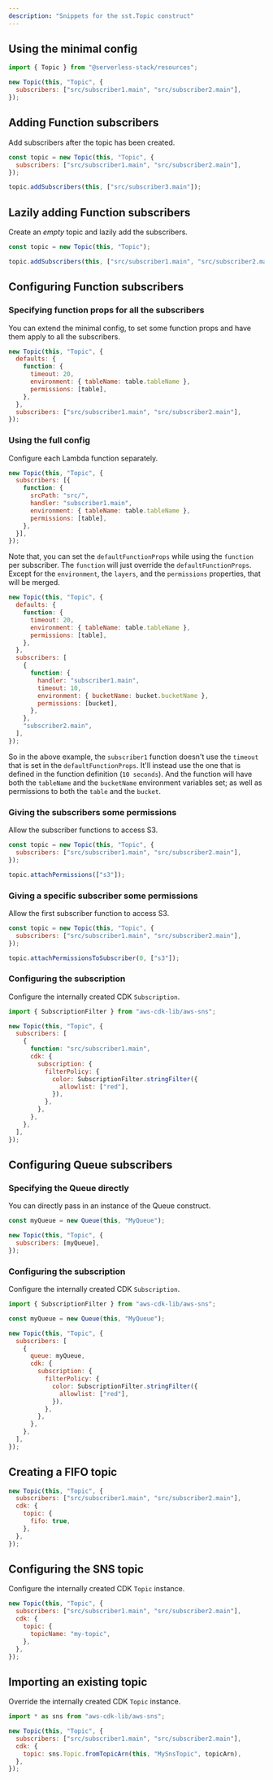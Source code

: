 ```yaml
---
description: "Snippets for the sst.Topic construct"
---
```


## Using the minimal config

```js
import { Topic } from "@serverless-stack/resources";

new Topic(this, "Topic", {
  subscribers: ["src/subscriber1.main", "src/subscriber2.main"],
});
```

## Adding Function subscribers

Add subscribers after the topic has been created.

```js {5}
const topic = new Topic(this, "Topic", {
  subscribers: ["src/subscriber1.main", "src/subscriber2.main"],
});

topic.addSubscribers(this, ["src/subscriber3.main"]);
```

## Lazily adding Function subscribers

Create an _empty_ topic and lazily add the subscribers.

```js {3}
const topic = new Topic(this, "Topic");

topic.addSubscribers(this, ["src/subscriber1.main", "src/subscriber2.main"]);
```

## Configuring Function subscribers

### Specifying function props for all the subscribers

You can extend the minimal config, to set some function props and have them apply to all the subscribers.

```js {2-6}
new Topic(this, "Topic", {
  defaults: {
    function: {
      timeout: 20,
      environment: { tableName: table.tableName },
      permissions: [table],
    },
  },
  subscribers: ["src/subscriber1.main", "src/subscriber2.main"],
});
```

### Using the full config

Configure each Lambda function separately.

```js
new Topic(this, "Topic", {
  subscribers: [{
    function: {
      srcPath: "src/",
      handler: "subscriber1.main",
      environment: { tableName: table.tableName },
      permissions: [table],
    },
  }],
});
```

Note that, you can set the `defaultFunctionProps` while using the `function` per subscriber. The `function` will just override the `defaultFunctionProps`. Except for the `environment`, the `layers`, and the `permissions` properties, that will be merged.

```js
new Topic(this, "Topic", {
  defaults: {
    function: {
      timeout: 20,
      environment: { tableName: table.tableName },
      permissions: [table],
    },
  },
  subscribers: [
    {
      function: {
        handler: "subscriber1.main",
        timeout: 10,
        environment: { bucketName: bucket.bucketName },
        permissions: [bucket],
      },
    },
    "subscriber2.main",
  ],
});
```

So in the above example, the `subscriber1` function doesn't use the `timeout` that is set in the `defaultFunctionProps`. It'll instead use the one that is defined in the function definition (`10 seconds`). And the function will have both the `tableName` and the `bucketName` environment variables set; as well as permissions to both the `table` and the `bucket`.

### Giving the subscribers some permissions

Allow the subscriber functions to access S3.

```js {5}
const topic = new Topic(this, "Topic", {
  subscribers: ["src/subscriber1.main", "src/subscriber2.main"],
});

topic.attachPermissions(["s3"]);
```

### Giving a specific subscriber some permissions

Allow the first subscriber function to access S3.

```js {5}
const topic = new Topic(this, "Topic", {
  subscribers: ["src/subscriber1.main", "src/subscriber2.main"],
});

topic.attachPermissionsToSubscriber(0, ["s3"]);
```

### Configuring the subscription

Configure the internally created CDK `Subscription`.

```js {8-14}
import { SubscriptionFilter } from "aws-cdk-lib/aws-sns";

new Topic(this, "Topic", {
  subscribers: [
    {
      function: "src/subscriber1.main",
      cdk: {
        subscription: {
          filterPolicy: {
            color: SubscriptionFilter.stringFilter({
              allowlist: ["red"],
            }),
          },
        },
      },
    },
  ],
});
```

## Configuring Queue subscribers

### Specifying the Queue directly

You can directly pass in an instance of the Queue construct.

```js {4}
const myQueue = new Queue(this, "MyQueue");

new Topic(this, "Topic", {
  subscribers: [myQueue],
});
```

### Configuring the subscription

Configure the internally created CDK `Subscription`.

```js {10-16}
import { SubscriptionFilter } from "aws-cdk-lib/aws-sns";

const myQueue = new Queue(this, "MyQueue");

new Topic(this, "Topic", {
  subscribers: [
    {
      queue: myQueue,
      cdk: {
        subscription: {
          filterPolicy: {
            color: SubscriptionFilter.stringFilter({
              allowlist: ["red"],
            }),
          },
        },
      },
    },
  ],
});
```

## Creating a FIFO topic

```js {4-6}
new Topic(this, "Topic", {
  subscribers: ["src/subscriber1.main", "src/subscriber2.main"],
  cdk: {
    topic: {
      fifo: true,
    },
  },
});
```

## Configuring the SNS topic

Configure the internally created CDK `Topic` instance.

```js {4-6}
new Topic(this, "Topic", {
  subscribers: ["src/subscriber1.main", "src/subscriber2.main"],
  cdk: {
    topic: {
      topicName: "my-topic",
    },
  },
});
```

## Importing an existing topic

Override the internally created CDK `Topic` instance.

```js {6}
import * as sns from "aws-cdk-lib/aws-sns";

new Topic(this, "Topic", {
  subscribers: ["src/subscriber1.main", "src/subscriber2.main"],
  cdk: {
    topic: sns.Topic.fromTopicArn(this, "MySnsTopic", topicArn),
  },
});
```
